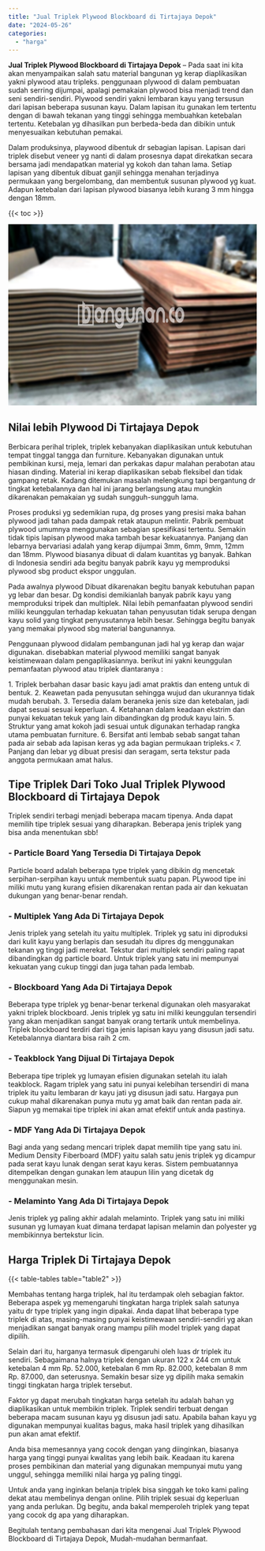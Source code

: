 ```yaml
---
title: "Jual Triplek Plywood Blockboard di Tirtajaya Depok"
date: "2024-05-26"
categories: 
  - "harga"
---
```


**Jual Triplek Plywood Blockboard di Tirtajaya Depok** – Pada saat ini kita akan menyampaikan salah satu material bangunan yg kerap diaplikasikan yakni plywood atau tripleks. penggunaan plywood di dalam pembuatan sudah serring dijumpai, apalagi pemakaian plywood bisa menjadi trend dan seni sendiri-sendiri. Plywood sendiri yakni lembaran kayu yang tersusun dari lapisan beberapa susunan kayu. Dalam lapisan itu gunakan lem tertentu dengan di bawah tekanan yang tinggi sehingga membuahkan ketebalan tertentu. Ketebalan yg dihasilkan pun berbeda-beda dan dibikin untuk menyesuaikan kebutuhan pemakai.

Dalam produksinya, playwood dibentuk dr sebagian lapisan. Lapisan dari triplek disebut veneer yg nanti di dalam prosesnya dapat direkatkan secara bersama jadi mendapatkan material yg kokoh dan tahan lama. Setiap lapisan yang dibentuk dibuat ganjil sehingga menahan terjadinya permukaan yang bergelombang, dan membentuk susunan plywood yg kuat. Adapun ketebalan dari lapisan plywood biasanya lebih kurang 3 mm hingga dengan 18mm.

{{< toc >}}

![Jual Triplek Plywood Blockboard di Tirtajaya Depok](/images/jual-triplek-murah-04.png)

## Nilai lebih Plywood Di Tirtajaya Depok

Berbicara perihal triplek, triplek kebanyakan diaplikasikan untuk kebutuhan tempat tinggal tangga dan furniture. Kebanyakan digunakan untuk pembikinan kursi, meja, lemari dan perkakas dapur malahan perabotan atau hiasan dinding. Material ini kerap diaplikasikan sebab fleksibel dan tidak gampang retak. Kadang ditemukan masalah melengkung tapi bergantung dr tingkat ketebalannya dan hal ini jarang berlangsung atau mungkin dikarenakan pemakaian yg sudah sungguh-sungguh lama.

Proses produksi yg sedemikian rupa, dg proses yang presisi maka bahan plywood jadi tahan pada dampak retak ataupun melintir. Pabrik pembuat plywood umumnya menggunakan sebagian spesifikasi tertentu. Semakin tidak tipis lapisan plywood maka tambah besar kekuatannya. Panjang dan lebarnya bervariasi adalah yang kerap dijumpai 3mm, 6mm, 9mm, 12mm dan 18mm. Plywood biasanya dibuat di dalam kuantitas yg banyak. Bahkan di Indonesia sendiri ada begitu banyak pabrik kayu yg memproduksi plywood sbg product ekspor unggulan.

Pada awalnya plywood Dibuat dikarenakan begitu banyak kebutuhan papan yg lebar dan besar. Dg kondisi demikianlah banyak pabrik kayu yang memproduksi tripek dan multiplek. Nilai lebih pemanfaatan plywood sendiri miliki keunggulan terhadap kekuatan tahan penyusutan tidak serupa dengan kayu solid yang tingkat penyusutannya lebih besar. Sehingga begitu banyak yang memakai plywood sbg material bangunannya.

Penggunaan plywood didalam pembangunan jadi hal yg kerap dan wajar digunakan. disebabkan material plywood memiliki sangat banyak keistimewaan dalam pengaplikasiannya. berikut ini yakni keunggulan pemanfaatan plywood atau triplek diantaranya :

1\. Triplek berbahan dasar basic kayu jadi amat praktis dan enteng untuk di bentuk. 2. Keawetan pada penyusutan sehingga wujud dan ukurannya tidak mudah berubah. 3. Tersedia dalam beraneka jenis size dan ketebalan, jadi dapat sesuai sesuai keperluan. 4. Ketahanan dalam keadaan ekstrim dan punyai kekuatan tekuk yang lain dibandingkan dg produk kayu lain. 5. Struktur yang amat kokoh jadi sesuai untuk digunakan terhadap rangka utama pembuatan furniture. 6. Bersifat anti lembab sebab sangat tahan pada air sebab ada lapisan keras yg ada bagian permukaan tripleks.< 7. Panjang dan lebar yg dibuat presisi dan seragam, serta tekstur pada anggota permukaan amat halus.

## Tipe Triplek Dari Toko Jual Triplek Plywood Blockboard di Tirtajaya Depok

Triplek sendiri terbagi menjadi beberapa macam tipenya. Anda dapat memilih tipe triplek sesuai yang diharapkan. Beberapa jenis triplek yang bisa anda menentukan sbb!

### \- Particle Board Yang Tersedia Di Tirtajaya Depok

Particle board adalah beberapa type triplek yang dibikin dg mencetak serpihan-serpihan kayu untuk membentuk suatu papan. PLywood tipe ini miliki mutu yang kurang efisien dikarenakan rentan pada air dan kekuatan dukungan yang benar-benar rendah.

### \- Multiplek Yang Ada Di Tirtajaya Depok

Jenis triplek yang setelah itu yaitu multiplek. Triplek yg satu ini diproduksi dari kulit kayu yang berlapis dan sesudah itu dipres dg menggunakan tekanan yg tinggi jadi merekat. Tekstur dari multiplek sendiri paling rapat dibandingkan dg particle board. Untuk triplek yang satu ini mempunyai kekuatan yang cukup tinggi dan juga tahan pada lembab.

### \- Blockboard Yang Ada Di Tirtajaya Depok

Beberapa type triplek yg benar-benar terkenal digunakan oleh masyarakat yakni triplek blockboard. Jenis triplek yg satu ini miliki keunggulan tersendiri yang akan menjadikan sangat banyak orang tertarik untuk membelinya. Triplek blockboard terdiri dari tiga jenis lapisan kayu yang disusun jadi satu. Ketebalannya diantara bisa raih 2 cm.

### \- Teakblock Yang Dijual Di Tirtajaya Depok

Beberapa tipe triplek yg lumayan efisien digunakan setelah itu ialah teakblock. Ragam triplek yang satu ini punyai kelebihan tersendiri di mana triplek itu yaitu lembaran dr kayu jati yg disusun jadi satu. Hargaya pun cukup mahal dikarenakan punya mutu yg amat baik dan rentan pada air. Siapun yg memakai tipe triplek ini akan amat efektif untuk anda pastinya.

### \- MDF Yang Ada Di Tirtajaya Depok

Bagi anda yang sedang mencari triplek dapat memilih tipe yang satu ini. Medium Density Fiberboard (MDF) yaitu salah satu jenis triplek yg dicampur pada serat kayu lunak dengan serat kayu keras. Sistem pembuatannya ditempelkan dengan gunakan lem ataupun lilin yang dicetak dg menggunakan mesin.

### \- Melaminto Yang Ada Di Tirtajaya Depok

Jenis triplek yg paling akhir adalah melaminto. Triplek yang satu ini miliki susunan yg lumayan kuat dimana terdapat lapisan melamin dan polyester yg membikinnya bertekstur licin.

## Harga Triplek Di Tirtajaya Depok

{{< table-tables table="table2" >}}

Membahas tentang harga triplek, hal itu terdampak oleh sebagian faktor. Beberapa aspek yg memengaruhi tingkatan harga triplek salah satunya yaitu dr type triplek yang ingin dipakai. Anda dapat lihat beberapa type triplek di atas, masing-masing punyai keistimewaan sendiri-sendiri yg akan menjadikan sangat banyak orang mampu pilih model triplek yang dapat dipilih.

Selain dari itu, harganya termasuk dipengaruhi oleh luas dr triplek itu sendiri. Sebagaimana halnya triplek dengan ukuran 122 x 244 cm untuk ketebalan 4 mm Rp. 52.000, ketebalan 6 mm Rp. 82.000, ketebalan 8 mm Rp. 87.000, dan seterusnya. Semakin besar size yg dipilih maka semakin tinggi tingkatan harga triplek tersebut.

Faktor yg dapat merubah tingkatan harga setelah itu adalah bahan yg diaplikasikan untuk membikin triplek. Triplek sendiri terbuat dengan beberapa macam susunan kayu yg disusun jadi satu. Apabila bahan kayu yg digunakan mempunyai kualitas bagus, maka hasil triplek yang dihasilkan pun akan amat efektif.

Anda bisa memesannya yang cocok dengan yang diinginkan, biasanya harga yang tinggi punyai kwalitas yang lebih baik. Keadaan itu karena proses pembikinan dan material yang digunakan mempunyai mutu yang unggul, sehingga memiliki nilai harga yg paling tinggi.

Untuk anda yang inginkan belanja triplek bisa singgah ke toko kami paling dekat atau membelinya dengan online. Pilih triplek sesuai dg keperluan yang anda perlukan. Dg begitu, anda bakal memperoleh triplek yang tepat yang cocok dg apa yang diharapkan.

Begitulah tentang pembahasan dari kita mengenai Jual Triplek Plywood Blockboard di Tirtajaya Depok, Mudah-mudahan bermanfaat.
